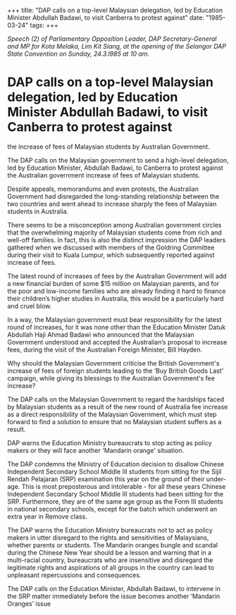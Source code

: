 +++ 
title: "DAP calls on a top-level Malaysian delegation, led by Education Minister Abdullah Badawi, to visit Canberra to protest against"
date: "1985-03-24"
tags:
+++

_Speech (2) of Parliamentary Opposition Leader, DAP Secretary-General and MP for Kota Melaka, Lim Kit Siang, at the opening of the Selangor DAP State Convention on Sunday, 24.3.l985 at 10 am._

# DAP calls on a top-level Malaysian delegation, led by Education Minister Abdullah Badawi, to visit Canberra to protest against
the increase of fees of Malaysian students by Australian Government.

The DAP calls on the Malaysian government to send a high-level delegation, led by Education Minister, Abdullah Badawi, to Canberra to protest against the Australian government increase of fees of Malaysian students.</u>

Despite appeals, memorandums and even protests, the Australian 
Government had disregarded the long-standing relationship between the two
countries and went ahead to increase sharply the fees of Malaysian students
in Australia.

There seems to be a misconception among Australian government
circles that the overwhelming majority of Malaysian students come from rich
and well-off families. In fact, this is also the distinct impression the DAP
leaders gathered when we discussed with members of the Goldring Committee
during their visit to Kuala Lumpur, which subsequently reported against increase 
of fees.

The latest round of increases of fees by the Australian Government
will add a new financial burden of some $15 million on Malaysian parents,
and for the poor and low-income families who are already finding it hard to
finance their children’s higher studies in Australia, this would be a
particularly hard and cruel blow.

In a way, the Malaysian government must bear responsibility for
the latest round of increases, for it was none other than the Education Minister
Datuk Abdullah Haji Ahmad Badawi who announced that the Malaysian Government
understood and accepted the Australian’s proposal to increase fees, during
the visit of the Australian Foreign Minister, Bill Hayden.

Why should the Malaysian Government criticise the British Government's 
increase of fees of foreign students leading to the ‘Buy British Goods Last' 
campaign, while giving its blessings to the Australian Government's
fee increase?

The DAP calls on the Malaysian Government to regard the hardships
faced by Malaysian students as a result of the new round of Australia fee increase
as a direct responsibility of the Malaysian Government, which must step forward to
find a solution to ensure that no Malaysian student suffers as a result.

DAP warns the Education Ministry bureaucrats to stop acting as policy makers
or they will face another 'Mandarin orange' situation.

The DAP condemns the Ministry of Education decision to disallow
Chinese Independent Secondary School Middle III students from sitting
for the Sijil Rendah Pelajaran (SRP) examination this year on the ground of their
under-age. This is most preposterous and intolerable - for all these years 
Chinese Independent Secondary School Middle III students had been sitting
for the SRP. Furthermore, they are of the same age group as the Form III students
in national secondary schools, except for the batch which underwent an extra
year in Remove class.

The DAP warns the Education Ministry bureaucrats not to
act as policy makers in utter disregard to the rights and sensitivities
of Malaysians, whether parents or students. The Mandarin oranges 
bungle and scandal during the Chinese New Year should be a lesson and warning
that in a multi-racial country, bureaucrats who are insensitive and
disregard the legitimate rights and aspirations of all groups in the country
can lead to unpleasant repercussions and consequences.

The DAP calls on the Education Minister, Abdullah Badawi,
to intervene in the SRP matter immediately before the issue becomes another
‘Mandarin Oranges’ issue
 
